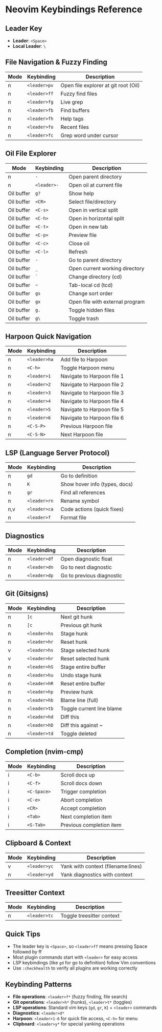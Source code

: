 # Neovim Keybindings Reference

## Leader Key
- **Leader**: `<Space>`
- **Local Leader**: `\`

## File Navigation & Fuzzy Finding
| Mode | Keybinding | Description |
|------|------------|-------------|
| n | `<leader>pv` | Open file explorer at git root (Oil) |
| n | `<leader>ff` | Fuzzy find files |
| n | `<leader>fg` | Live grep |
| n | `<leader>fb` | Find buffers |
| n | `<leader>fh` | Help tags |
| n | `<leader>fo` | Recent files |
| n | `<leader>fc` | Grep word under cursor |

## Oil File Explorer
| Mode | Keybinding | Description |
|------|------------|-------------|
| n | `-` | Open parent directory |
| n | `<leader>-` | Open oil at current file |
| Oil buffer | `g?` | Show help |
| Oil buffer | `<CR>` | Select file/directory |
| Oil buffer | `<C-s>` | Open in vertical split |
| Oil buffer | `<C-h>` | Open in horizontal split |
| Oil buffer | `<C-t>` | Open in new tab |
| Oil buffer | `<C-p>` | Preview file |
| Oil buffer | `<C-c>` | Close oil |
| Oil buffer | `<C-l>` | Refresh |
| Oil buffer | `-` | Go to parent directory |
| Oil buffer | `_` | Open current working directory |
| Oil buffer | `` ` `` | Change directory (cd) |
| Oil buffer | `~` | Tab-local cd (tcd) |
| Oil buffer | `gs` | Change sort order |
| Oil buffer | `gx` | Open file with external program |
| Oil buffer | `g.` | Toggle hidden files |
| Oil buffer | `g\` | Toggle trash |

## Harpoon Quick Navigation
| Mode | Keybinding | Description |
|------|------------|-------------|
| n | `<leader>ha` | Add file to Harpoon |
| n | `<C-h>` | Toggle Harpoon menu |
| n | `<leader>1` | Navigate to Harpoon file 1 |
| n | `<leader>2` | Navigate to Harpoon file 2 |
| n | `<leader>3` | Navigate to Harpoon file 3 |
| n | `<leader>4` | Navigate to Harpoon file 4 |
| n | `<leader>5` | Navigate to Harpoon file 5 |
| n | `<leader>6` | Navigate to Harpoon file 6 |
| n | `<C-S-P>` | Previous Harpoon file |
| n | `<C-S-N>` | Next Harpoon file |

## LSP (Language Server Protocol)
| Mode | Keybinding | Description |
|------|------------|-------------|
| n | `gd` | Go to definition |
| n | `K` | Show hover info (types, docs) |
| n | `gr` | Find all references |
| n | `<leader>rn` | Rename symbol |
| n,v | `<leader>ca` | Code actions (quick fixes) |
| n | `<leader>f` | Format file |

## Diagnostics
| Mode | Keybinding | Description |
|------|------------|-------------|
| n | `<leader>df` | Open diagnostic float |
| n | `<leader>dn` | Go to next diagnostic |
| n | `<leader>dp` | Go to previous diagnostic |

## Git (Gitsigns)
| Mode | Keybinding | Description |
|------|------------|-------------|
| n | `]c` | Next git hunk |
| n | `[c` | Previous git hunk |
| n | `<leader>hs` | Stage hunk |
| n | `<leader>hr` | Reset hunk |
| v | `<leader>hs` | Stage selected hunk |
| v | `<leader>hr` | Reset selected hunk |
| n | `<leader>hS` | Stage entire buffer |
| n | `<leader>hu` | Undo stage hunk |
| n | `<leader>hR` | Reset entire buffer |
| n | `<leader>hp` | Preview hunk |
| n | `<leader>hb` | Blame line (full) |
| n | `<leader>tb` | Toggle current line blame |
| n | `<leader>hd` | Diff this |
| n | `<leader>hD` | Diff this against ~ |
| n | `<leader>td` | Toggle deleted |

## Completion (nvim-cmp)
| Mode | Keybinding | Description |
|------|------------|-------------|
| i | `<C-b>` | Scroll docs up |
| i | `<C-f>` | Scroll docs down |
| i | `<C-Space>` | Trigger completion |
| i | `<C-e>` | Abort completion |
| i | `<CR>` | Accept completion |
| i | `<Tab>` | Next completion item |
| i | `<S-Tab>` | Previous completion item |

## Clipboard & Context
| Mode | Keybinding | Description |
|------|------------|-------------|
| v | `<leader>yc` | Yank with context (filename:lines) |
| n | `<leader>yd` | Yank diagnostics with context |

## Treesitter Context
| Mode | Keybinding | Description |
|------|------------|-------------|
| n | `<leader>tc` | Toggle treesitter context |


## Quick Tips
- The leader key is `<Space>`, so `<leader>ff` means pressing Space followed by ff
- Most plugin commands start with `<leader>` for easy access
- LSP keybindings (like `gd` for go to definition) follow Vim conventions
- Use `:checkhealth` to verify all plugins are working correctly

## Keybinding Patterns
- **File operations**: `<leader>f*` (fuzzy finding, file search)
- **Git operations**: `<leader>h*` (hunks), `<leader>t*` (toggles)
- **LSP operations**: Standard vim keys (`gd`, `gr`, `K`) + `<leader>` commands
- **Diagnostics**: `<leader>d*`
- **Harpoon**: `<leader>1-6` for quick file access, `<C-h>` for menu
- **Clipboard**: `<leader>y*` for special yanking operations
